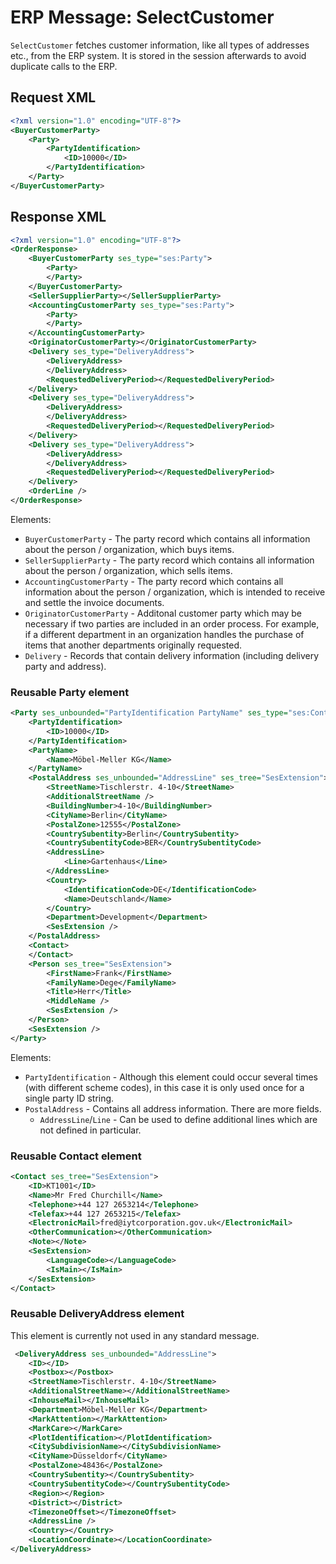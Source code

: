 # ERP Message: SelectCustomer

`SelectCustomer` fetches customer information, like all types of addresses etc., from the ERP system.
It is stored in the session afterwards to avoid duplicate calls to the ERP.

## Request XML

``` xml
<?xml version="1.0" encoding="UTF-8"?>
<BuyerCustomerParty>
    <Party>
        <PartyIdentification>
            <ID>10000</ID>
        </PartyIdentification>
    </Party>
</BuyerCustomerParty>
```

## Response XML

``` xml
<?xml version="1.0" encoding="UTF-8"?>
<OrderResponse>
    <BuyerCustomerParty ses_type="ses:Party">
        <Party>
        </Party>
    </BuyerCustomerParty>
    <SellerSupplierParty></SellerSupplierParty>
    <AccountingCustomerParty ses_type="ses:Party">
        <Party>
        </Party>
    </AccountingCustomerParty>
    <OriginatorCustomerParty></OriginatorCustomerParty>
    <Delivery ses_type="DeliveryAddress">
        <DeliveryAddress>
        </DeliveryAddress>
        <RequestedDeliveryPeriod></RequestedDeliveryPeriod>
    </Delivery>
    <Delivery ses_type="DeliveryAddress">
        <DeliveryAddress>
        </DeliveryAddress>
        <RequestedDeliveryPeriod></RequestedDeliveryPeriod>
    </Delivery>
    <Delivery ses_type="DeliveryAddress">
        <DeliveryAddress>
        </DeliveryAddress>
        <RequestedDeliveryPeriod></RequestedDeliveryPeriod>
    </Delivery>
    <OrderLine />
</OrderResponse>
```

Elements:

- `BuyerCustomerParty` - The party record which contains all information about the person / organization, which buys items.
- `SellerSupplierParty` - The party record which contains all information about the person / organization, which sells items.
- `AccountingCustomerParty` - The party record which contains all information about the person / organization, which is intended to receive and settle the invoice documents.
- `OriginatorCustomerParty` - Additonal customer party which may be necessary if two parties are included in an order process. For example, if a different department in an organization handles the purchase of items that another departments originally requested.
- `Delivery` - Records that contain delivery information (including delivery party and address).

### Reusable Party element

``` xml
<Party ses_unbounded="PartyIdentification PartyName" ses_type="ses:Contact" ses_tree="SesExtension">
    <PartyIdentification>
        <ID>10000</ID>
    </PartyIdentification>
    <PartyName>
        <Name>Möbel-Meller KG</Name>
    </PartyName>
    <PostalAddress ses_unbounded="AddressLine" ses_tree="SesExtension">
        <StreetName>Tischlerstr. 4-10</StreetName>
        <AdditionalStreetName />
        <BuildingNumber>4-10</BuildingNumber>
        <CityName>Berlin</CityName>
        <PostalZone>12555</PostalZone>
        <CountrySubentity>Berlin</CountrySubentity>
        <CountrySubentityCode>BER</CountrySubentityCode>
        <AddressLine>
            <Line>Gartenhaus</Line>
        </AddressLine>
        <Country>
            <IdentificationCode>DE</IdentificationCode>
            <Name>Deutschland</Name>
        </Country>
        <Department>Development</Department>
        <SesExtension />
    </PostalAddress>
    <Contact>
    </Contact>
    <Person ses_tree="SesExtension">
        <FirstName>Frank</FirstName>
        <FamilyName>Dege</FamilyName>
        <Title>Herr</Title>
        <MiddleName />
        <SesExtension />
    </Person>
    <SesExtension />
</Party>
```

Elements:

- `PartyIdentification` - Although this element could occur several times (with different scheme codes), in this case it is only used once for a single party ID string.
- `PostalAddress` - Contains all address information. There are more fields.
    - `AddressLine`/`Line` - Can be used to define additional lines which are not defined in particular.

### Reusable Contact element

``` xml
<Contact ses_tree="SesExtension">
    <ID>KT1001</ID>
    <Name>Mr Fred Churchill</Name>
    <Telephone>+44 127 2653214</Telephone>
    <Telefax>+44 127 2653215</Telefax>
    <ElectronicMail>fred@iytcorporation.gov.uk</ElectronicMail>
    <OtherCommunication></OtherCommunication>
    <Note></Note>
    <SesExtension>
        <LanguageCode></LanguageCode>
        <IsMain></IsMain>
    </SesExtension>
</Contact>
```

### Reusable DeliveryAddress element

This element is currently not used in any standard message.

``` xml
 <DeliveryAddress ses_unbounded="AddressLine">
    <ID></ID>
    <Postbox></Postbox>
    <StreetName>Tischlerstr. 4-10</StreetName>
    <AdditionalStreetName></AdditionalStreetName>
    <InhouseMail></InhouseMail>
    <Department>Möbel-Meller KG</Department>
    <MarkAttention></MarkAttention>
    <MarkCare></MarkCare>
    <PlotIdentification></PlotIdentification>
    <CitySubdivisionName></CitySubdivisionName>
    <CityName>Düsseldorf</CityName>
    <PostalZone>48436</PostalZone>
    <CountrySubentity></CountrySubentity>
    <CountrySubentityCode></CountrySubentityCode>
    <Region></Region>
    <District></District>
    <TimezoneOffset></TimezoneOffset>
    <AddressLine />
    <Country></Country>
    <LocationCoordinate></LocationCoordinate>
</DeliveryAddress>
```
